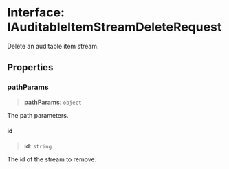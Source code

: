 # Interface: IAuditableItemStreamDeleteRequest

Delete an auditable item stream.

## Properties

### pathParams

> **pathParams**: `object`

The path parameters.

#### id

> **id**: `string`

The id of the stream to remove.
